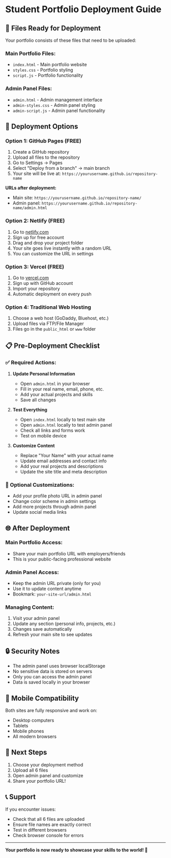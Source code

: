 # Student Portfolio Deployment Guide

## 📁 Files Ready for Deployment

Your portfolio consists of these files that need to be uploaded:

### Main Portfolio Files:
- `index.html` - Main portfolio website
- `styles.css` - Portfolio styling
- `script.js` - Portfolio functionality

### Admin Panel Files:
- `admin.html` - Admin management interface
- `admin-styles.css` - Admin panel styling
- `admin-script.js` - Admin panel functionality

## 🚀 Deployment Options

### Option 1: GitHub Pages (FREE)
1. Create a GitHub repository
2. Upload all files to the repository
3. Go to Settings → Pages
4. Select "Deploy from a branch" → main branch
5. Your site will be live at: `https://yourusername.github.io/repository-name`

**URLs after deployment:**
- Main site: `https://yourusername.github.io/repository-name/`
- Admin panel: `https://yourusername.github.io/repository-name/admin.html`

### Option 2: Netlify (FREE)
1. Go to [netlify.com](https://netlify.com)
2. Sign up for free account
3. Drag and drop your project folder
4. Your site goes live instantly with a random URL
5. You can customize the URL in settings

### Option 3: Vercel (FREE)
1. Go to [vercel.com](https://vercel.com)
2. Sign up with GitHub account
3. Import your repository
4. Automatic deployment on every push

### Option 4: Traditional Web Hosting
1. Choose a web host (GoDaddy, Bluehost, etc.)
2. Upload files via FTP/File Manager
3. Files go in the `public_html` or `www` folder

## 📋 Pre-Deployment Checklist

### ✅ Required Actions:
1. **Update Personal Information**
   - Open `admin.html` in your browser
   - Fill in your real name, email, phone, etc.
   - Add your actual projects and skills
   - Save all changes

2. **Test Everything**
   - Open `index.html` locally to test main site
   - Open `admin.html` locally to test admin panel
   - Check all links and forms work
   - Test on mobile device

3. **Customize Content**
   - Replace "Your Name" with your actual name
   - Update email addresses and contact info
   - Add your real projects and descriptions
   - Update the site title and meta description

### 🔧 Optional Customizations:
- Add your profile photo URL in admin panel
- Change color scheme in admin settings
- Add more projects through admin panel
- Update social media links

## 🌐 After Deployment

### Main Portfolio Access:
- Share your main portfolio URL with employers/friends
- This is your public-facing professional website

### Admin Panel Access:
- Keep the admin URL private (only for you)
- Use it to update content anytime
- Bookmark: `your-site-url/admin.html`

### Managing Content:
1. Visit your admin panel
2. Update any section (personal info, projects, etc.)
3. Changes save automatically
4. Refresh your main site to see updates

## 🔒 Security Notes

- The admin panel uses browser localStorage
- No sensitive data is stored on servers
- Only you can access the admin panel
- Data is saved locally in your browser

## 📱 Mobile Compatibility

Both sites are fully responsive and work on:
- Desktop computers
- Tablets
- Mobile phones
- All modern browsers

## 🎯 Next Steps

1. Choose your deployment method
2. Upload all 6 files
3. Open admin panel and customize
4. Share your portfolio URL!

## 📞 Support

If you encounter issues:
- Check that all 6 files are uploaded
- Ensure file names are exactly correct
- Test in different browsers
- Check browser console for errors

---

**Your portfolio is now ready to showcase your skills to the world! 🎉**
